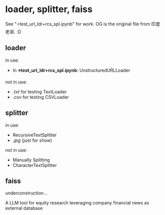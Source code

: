 # loader, splitter, faiss

See "⭐test_url_ldr+rcs_spl.ipynb" for work. 
OG is the original file from 印度老哥. :D

## loader 
in use: 
- In **⭐test_url_ldr+rcs_spl.ipynb**: UnstructuredURLLoader

not in use: 
- _.txt_ for testing TextLoader
- _.csv_ for testing CSVLoader

## splitter
in use: 
- RecursiveTextSplitter
- _.jpg_ (just for show)

not in use: 
- Manually Splitting
- CharacterTextSplitter

## faiss

underconstruction...









A LLM tool for equity research leveraging company financial news as external database
